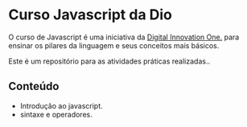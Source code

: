 # Curso Javascript da Dio

O curso de Javascript é uma iniciativa da [Digital Innovation One.](https://web.dio.me/home) para ensinar os pilares da linguagem e seus conceitos mais básicos.

Este é um repositório para as atividades práticas realizadas..

## Conteúdo

- Introdução ao javascript.
- sintaxe e operadores.
